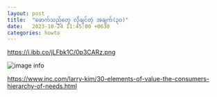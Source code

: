 ```yaml
---
layout: post
title:  "ဖောက်သည်တွေ လိုချင်တဲ့ အချက်(၃၀)"
date:   2023-10-24 11:45:00 +0630
categories: howto
---
```


https://i.ibb.co/jLFbk1C/0p3CARz.png

![image info](https://i.ibb.co/jLFbk1C/0p3CARz.png)

https://www.inc.com/larry-kim/30-elements-of-value-the-consumers-hierarchy-of-needs.html